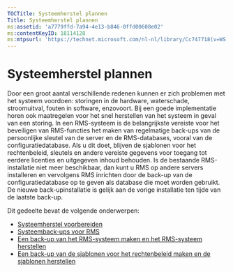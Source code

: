 ```yaml
---
TOCTitle: Systeemherstel plannen
Title: Systeemherstel plannen
ms:assetid: 'a7779ffd-7a94-4e13-b846-0ffd00608e02'
ms:contentKeyID: 18114128
ms:mtpsurl: 'https://technet.microsoft.com/nl-nl/library/Cc747718(v=WS.10)'
---
```


Systeemherstel plannen
======================

Door een groot aantal verschillende redenen kunnen er zich problemen met het systeem voordoen: storingen in de hardware, waterschade, stroomuitval, fouten in software, enzovoort. Bij een goede implementatie horen ook maatregelen voor het snel herstellen van het systeem in geval van een storing. In een RMS-systeem is de belangrijkste vereiste voor het beveiligen van RMS-functies het maken van regelmatige back-ups van de persoonlijke sleutel van de server en de RMS-databases, vooral van de configuratiedatabase. Als u dit doet, blijven de sjablonen voor het rechtenbeleid, sleutels en andere vereiste gegevens voor toegang tot eerdere licenties en uitgegeven inhoud behouden. Is de bestaande RMS-installatie niet meer beschikbaar, dan kunt u RMS op andere servers installeren en vervolgens RMS inrichten door de back-up van de configuratiedatabase op te geven als database die moet worden gebruikt. De nieuwe back-upinstallatie is gelijk aan de vorige installatie ten tijde van de laatste back-up.

Dit gedeelte bevat de volgende onderwerpen:

-   [Systeemherstel voorbereiden](https://technet.microsoft.com/885c047f-1e3b-4bf5-8248-3a4505759cbb)
-   [Systeemback-ups voor RMS](https://technet.microsoft.com/c29894da-ee00-428c-8d48-80d8e5a83678)
-   [Een back-up van het RMS-systeem maken en het RMS-systeem herstellen](https://technet.microsoft.com/c11f3ac1-e512-402b-bf13-9ff21f5fe745)
-   [Een back-up van de sjablonen voor het rechtenbeleid maken en de sjablonen herstellen](https://technet.microsoft.com/a6ed3328-4128-45e8-9236-3de484b460de)
